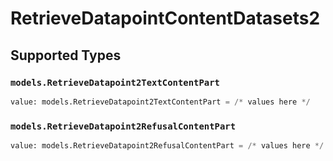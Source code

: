 # RetrieveDatapointContentDatasets2


## Supported Types

### `models.RetrieveDatapoint2TextContentPart`

```python
value: models.RetrieveDatapoint2TextContentPart = /* values here */
```

### `models.RetrieveDatapoint2RefusalContentPart`

```python
value: models.RetrieveDatapoint2RefusalContentPart = /* values here */
```

